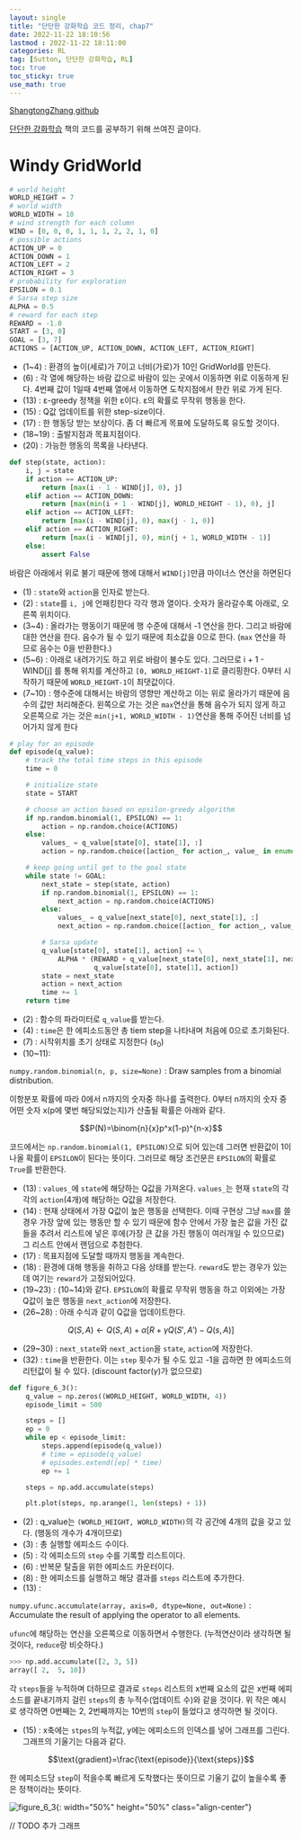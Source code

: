 ```yaml
---
layout: single
title: "단단한 강화학습 코드 정리, chap7"
date: 2022-11-22 18:10:56
lastmod : 2022-11-22 18:11:00
categories: RL
tag: [Sutton, 단단한 강화학습, RL]
toc: true
toc_sticky: true
use_math: true
---
```


[ShangtongZhang github](https://github.com/ShangtongZhang/reinforcement-learning-an-introduction/blob/master/chapter02/ten_armed_testbed.py)

[단단한 강화학습](http://www.kyobobook.co.kr/product/detailViewKor.laf?ejkGb=KOR&mallGb=KOR&barcode=9791190665179&orderClick=LAG&Kc=) 책의 코드를 공부하기 위해 쓰여진 글이다.

# Windy GridWorld

```python
# world height
WORLD_HEIGHT = 7
# world width
WORLD_WIDTH = 10
# wind strength for each column
WIND = [0, 0, 0, 1, 1, 1, 2, 2, 1, 0]
# possible actions
ACTION_UP = 0
ACTION_DOWN = 1
ACTION_LEFT = 2
ACTION_RIGHT = 3
# probability for exploration
EPSILON = 0.1
# Sarsa step size
ALPHA = 0.5
# reward for each step
REWARD = -1.0
START = [3, 0]
GOAL = [3, 7]
ACTIONS = [ACTION_UP, ACTION_DOWN, ACTION_LEFT, ACTION_RIGHT]
```

* (1~4) : 환경의 높이(세로)가 7이고 너비(가로)가 10인 GridWorld를 만든다.
* (6) : 각 열에 해당하는 바람 값으로 바람이 있는 곳에서 이동하면 위로 이동하게 된다. 4번째 값이 1일때 4번째 열에서 이동하면 도착지점에서 한칸 위로 가게 된다.
* (13) : ε-greedy 정책을 위한 ε이다. ε의 확률로 무작위 행동을 한다.
* (15) : Q값 업데이트를 위한 step-size이다.
* (17) : 한 행동당 받는 보상이다. 좀 더 빠르게 목표에 도달하도록 유도할 것이다.
* (18~19) : 출발지점과 목표지점이다.
* (20) : 가능한 행동의 목록을 나타낸다.

```python
def step(state, action):
    i, j = state
    if action == ACTION_UP:
        return [max(i - 1 - WIND[j], 0), j]
    elif action == ACTION_DOWN:
        return [max(min(i + 1 - WIND[j], WORLD_HEIGHT - 1), 0), j]
    elif action == ACTION_LEFT:
        return [max(i - WIND[j], 0), max(j - 1, 0)]
    elif action == ACTION_RIGHT:
        return [max(i - WIND[j], 0), min(j + 1, WORLD_WIDTH - 1)]
    else:
        assert False
```
바람은 아래에서 위로 불기 때문에 행에 대해서 `WIND[j]`만큼 마이너스 연산을 하면된다

* (1) : `state`와 `action`을 인자로 받는다.
* (2) : `state`를 `i, j`에 언패킹한다 각각 행과 열이다. 숫자가 올라갈수록 아래로, 오른쪽 위치이다.
* (3~4) : 올라가는 행동이기 때문에 행 수준에 대해서 -1 연산을 한다. 그리고 바람에 대한 연산을 한다. 음수가 될 수 있기 때문에 최소값을 0으로 한다. (`max` 연산을 하므로 음수는 0을 반환한다.)
* (5~6) : 아래로 내려가기도 하고 위로 바람이 불수도 있다. 그러므로 i + 1 - WIND[j] 를 통해 위치를 계산하고 `[0, WORLD_HEIGHT-1]`로 클리핑한다. 0부터 시작하기 때문에 `WORLD_HEIGHT-1`이 최댓값이다.
* (7~10) : 행수준에 대해서는 바람의 영향만 계산하고 이는 위로 올라가기 때문에 음수의 값만 처리해준다. 왼쪽으로 가는 것은 `max`연산을 통해 음수가 되지 않게 하고 오른쪽으로 가는 것은 `min(j+1, WORLD_WIDTH - 1)`연산을 통해 주어진 너비를 넘어가지 않게 한다

```python
# play for an episode
def episode(q_value):
    # track the total time steps in this episode
    time = 0

    # initialize state
    state = START

    # choose an action based on epsilon-greedy algorithm
    if np.random.binomial(1, EPSILON) == 1:
        action = np.random.choice(ACTIONS)
    else:
        values_ = q_value[state[0], state[1], :]
        action = np.random.choice([action_ for action_, value_ in enumerate(values_) if value_ == np.max(values_)])

    # keep going until get to the goal state
    while state != GOAL:
        next_state = step(state, action)
        if np.random.binomial(1, EPSILON) == 1:
            next_action = np.random.choice(ACTIONS)
        else:
            values_ = q_value[next_state[0], next_state[1], :]
            next_action = np.random.choice([action_ for action_, value_ in enumerate(values_) if value_ == np.max(values_)])

        # Sarsa update
        q_value[state[0], state[1], action] += \
            ALPHA * (REWARD + q_value[next_state[0], next_state[1], next_action] -
                     q_value[state[0], state[1], action])
        state = next_state
        action = next_action
        time += 1
    return time
```
* (2) : 함수의 파라미터로 `q_value`를 받는다.
* (4) : `time`은 한 에피소드동안 총 tiem step을 나타내며 처음에 0으로 초기화된다.
* (7) : 시작위치를 초기 상태로 지정한다 ($s_0$)
* (10~11):

`numpy.random.binomial(n, p, size=None)` : Draw samples from a binomial distribution.

이항분포 확률에 따라 0에서 n까지의 숫자중 하나를 출력한다. 0부터 n까지의 숫자 중 어떤 숫자 x(p에 몇번 해당되었는지)가 산출될 확률은 아래와 같다.

$$P(N)=\binom{n}{x}p^x(1-p)^{n-x}$$

코드에서는 `np.random.binomial(1, EPSILON)`으로 되어 있는데 그러면 반환값이 1이 나올 확률이 `EPSILON`이 된다는 뜻이다. 그러므로 해당 조건문은 `EPSILON`의 확률로 `True`를 반환한다.

* (13) : `values_`에 `state`에 해당하는 Q값을 가져온다. `values_`는 현재 `state`의 각각의 `action`(4개)에 해당하는 Q값을 저장한다.
* (14) : 현재 상태에서 가장 Q값이 높은 행동을 선택한다. 이때 구현상 그냥 `max`를 쓸 경우 가장 앞에 있는 행동만 할 수 있기 때문에 함수 안에서 가장 높은 값을 가진 값들을 추려서 리스트에 넣은 후에(가장 큰 값을 가진 행동이 여러개일 수 있으므로) 그 리스트 안에서 랜덤으로 추첨한다.
* (17) : 목표지점에 도달할 때까지 행동을 계속한다.
* (18) : 환경에 대해 행동을 취하고 다음 상태를 받는다. `reward`도 받는 경우가 있는데 여기는 `reward`가 고정되어있다.
* (19~23) : (10~14)와 같다. `EPSILON`의 확률로 무작위 행동을 하고 이외에는 가장 Q값이 높은 행동을 `next_action`에 저장한다.
* (26~28) : 아래 수식과 같이 Q값을 업데이트한다.

$$ Q(S,A) \leftarrow Q(S,A)+\alpha \left [ R+\gamma Q(S',A')-Q(s,A)\right ]$$

* (29~30) : `next_state`와 `next_action`을 `state`, `action`에 저장한다.
* (32) : `time`을 반환한다. 이는 `step` 횟수가 될 수도 있고 -1을 곱하면 한 에피소드의 리턴값이 될 수 있다. (discount factor($\gamma$)가 없으므로)

```python
def figure_6_3():
    q_value = np.zeros((WORLD_HEIGHT, WORLD_WIDTH, 4))
    episode_limit = 500

    steps = []
    ep = 0
    while ep < episode_limit:
        steps.append(episode(q_value))
        # time = episode(q_value)
        # episodes.extend([ep] * time)
        ep += 1

    steps = np.add.accumulate(steps)

    plt.plot(steps, np.arange(1, len(steps) + 1))
```

* (2) : q_value는 `(WORLD_HEIGHT, WORLD_WIDTH)`의 각 공간에 4개의 값을 갖고 있다. (행동의 개수가 4개이므로)
* (3) : 총 실행할 에피소드 수이다.
* (5) : 각 에피소드의 `step` 수를 기록할 리스트이다.
* (6) : 반복문 탈출을 위한 에피소드 카운터이다.
* (8) : 한 에피소드를 실행하고 해당 결과를 `steps` 리스트에 추가한다.
* (13) :

`numpy.ufunc.accumulate(array, axis=0, dtype=None, out=None)` : Accumulate the result of applying the operator to all elements.

`ufunc`에 해당하는 연산을 오른쪽으로 이동하면서 수행한다. (누적연산이라 생각하면 될 것이다, `reduce`랑 비슷하다.)

```python
>>> np.add.accumulate([2, 3, 5])
array([ 2,  5, 10])
```

각 `steps`들을 누적하며 더하므로 결과로 `steps` 리스트의 x번째 요소의 값은 x번째 에피소드를 끝내기까지 걸린 `steps`의 총 누적수(업데이트 수)와 같을 것이다. 위 작은 예시로 생각하면 0번째는 2, 2번째까지는 10번의 `step`이 들었다고 생각하면 될 것이다.

* (15) : x축에는 `stpes`의 누적값, y에는 에피소드의 인덱스를 넣어 그래프를 그린다. 그래프의 기울기는 다음과 같다.

$$\text{gradient}=\frac{\text{episode}}{\text{steps}}$$

한 에피소드당 `step`이 적을수록 빠르게 도착했다는 뜻이므로 기울기 값이 높을수록 좋은 정책이라는 뜻이다.

![figure_6_3](../../assets/images/rl/figure_6_3.png){: width="50%" height="50%" class="align-center"}

// TODO 추가 그래프
